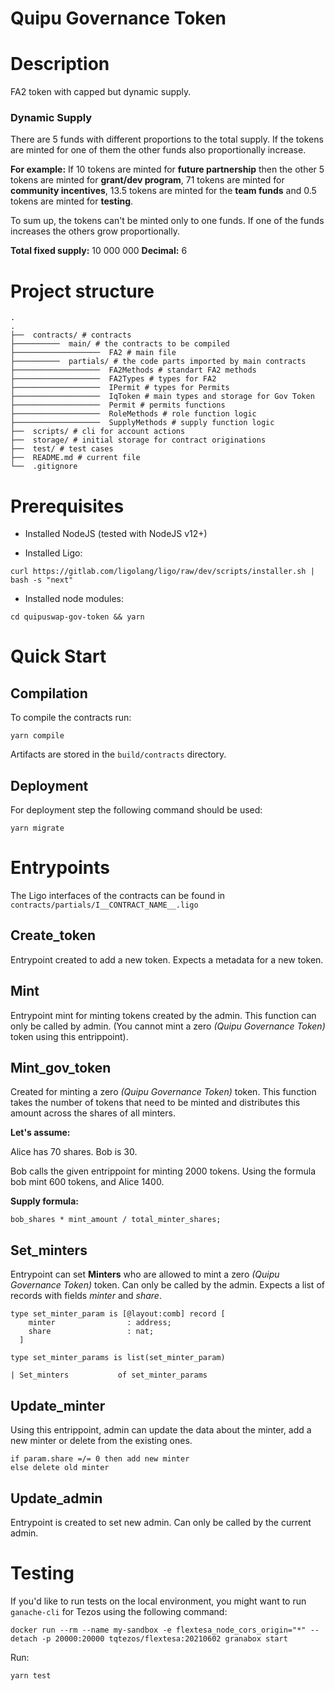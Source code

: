 # Quipu Governance Token

# Description

FA2 token with capped but dynamic supply.

### Dynamic Supply

There are 5 funds with different proportions to the total supply. If the tokens are minted for one of them the other funds also proportionally increase.

**For example:**
If 10 tokens are minted for **future partnership** then the other 5 tokens are minted for **grant/dev program**, 71 tokens are minted for **community incentives**, 13.5 tokens are minted for the **team funds** and 0.5 tokens are minted for **testing**.

To sum up, the tokens can't be minted only to one funds. If one of the funds increases the others grow proportionally.

**Total fixed supply:** 10 000 000
**Decimal:** 6

# Project structure

```
.
.
├──  contracts/ # contracts
├──────────  main/ # the contracts to be compiled
├───────────────────  FA2 # main file
├──────────  partials/ # the code parts imported by main contracts
├───────────────────  FA2Methods # standart FA2 methods
├───────────────────  FA2Types # types for FA2
├───────────────────  IPermit # types for Permits
├───────────────────  IqToken # main types and storage for Gov Token
├───────────────────  Permit # permits functions
├───────────────────  RoleMethods # role function logic
├───────────────────  SupplyMethods # supply function logic
├──  scripts/ # cli for account actions
├──  storage/ # initial storage for contract originations
├──  test/ # test cases
├──  README.md # current file
└──  .gitignore
```

# Prerequisites

- Installed NodeJS (tested with NodeJS v12+)

- Installed Ligo:

```
curl https://gitlab.com/ligolang/ligo/raw/dev/scripts/installer.sh | bash -s "next"
```

- Installed node modules:

```
cd quipuswap-gov-token && yarn
```

# Quick Start

## Compilation

To compile the contracts run:

```
yarn compile
```

Artifacts are stored in the `build/contracts` directory.

## Deployment

For deployment step the following command should be used:

```
yarn migrate
```

# Entrypoints

The Ligo interfaces of the contracts can be found in `contracts/partials/I__CONTRACT_NAME__.ligo`

## Create_token

Entrypoint created to add a new token. Expects a metadata for a new token.

## Mint

Entrypoint mint for minting tokens created by the admin. This function can only be called by admin.
(You cannot mint a zero *(Quipu Governance Token)* token using this entrippoint).

## Mint_gov_token

Created for minting a zero *(Quipu Governance Token)* token.
This function takes the number of tokens that need to be minted and distributes this amount across the shares of all minters.

**Let's assume:**

Alice has 70 shares.
Bob is 30.

Bob calls the given entrippoint for minting 2000 tokens.
Using the formula bob mint 600 tokens, and Alice 1400.

**Supply formula:**
```
bob_shares * mint_amount / total_minter_shares;
```

## Set_minters

Entrypoint can set **Minters** who are allowed to mint a zero *(Quipu Governance Token)* token.
Can only be called by the admin. Expects a list of records with fields *minter* and *share*.

```
type set_minter_param is [@layout:comb] record [
    minter                : address;
    share                 : nat;
  ]

type set_minter_params is list(set_minter_param)

| Set_minters           of set_minter_params
```

## Update_minter

Using this entrippoint, admin can update the data about the minter,
add a new minter or delete from the existing ones.

```
if param.share =/= 0 then add new minter
else delete old minter
```

## Update_admin

Entrypoint is created to set new admin. Can only be called by the current admin.


# Testing

If you'd like to run tests on the local environment, you might want to run `ganache-cli` for Tezos using the following command:

```
docker run --rm --name my-sandbox -e flextesa_node_cors_origin="*" --detach -p 20000:20000 tqtezos/flextesa:20210602 granabox start
```

Run:

```
yarn test
```
